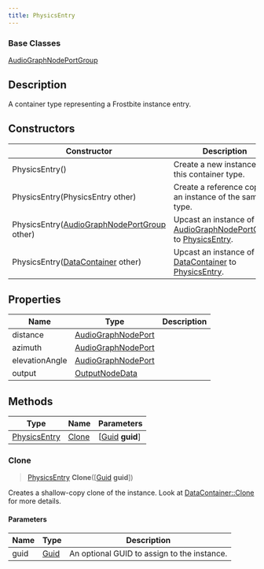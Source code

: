```yaml
---
title: PhysicsEntry
---
```

### Base Classes

[AudioGraphNodePortGroup](/vext/ref/fb/audiographnodeportgroup/)

## Description

A container type representing a Frostbite instance entry.

## Constructors

| Constructor                                                             | Description                                                                                                     |
| ----------------------------------------------------------------------- | --------------------------------------------------------------------------------------------------------------- |
| PhysicsEntry()                                                          | Create a new instance of this container type.                                                                   |
| PhysicsEntry(PhysicsEntry other)                                        | Create a reference copy of an instance of the same type.                                                        |
| PhysicsEntry([AudioGraphNodePortGroup](/vext/ref/fb/audiographnodeportgroup/) other)  | Upcast an instance of type [AudioGraphNodePortGroup](/vext/ref/fb/audiographnodeportgroup/) to [PhysicsEntry](/vext/ref/fb/physicsentry/).  |
| PhysicsEntry([DataContainer](/vext/ref/shared/class/datacontainer) other) | Upcast an instance of type [DataContainer](/vext/ref/shared/class/datacontainer) to [PhysicsEntry](/vext/ref/fb/physicsentry/). |

## Properties

| Name           | Type                                     | Description |
| -------------- | ---------------------------------------- | ----------- |
| distance       | [AudioGraphNodePort](/vext/ref/fb/audiographnodeport/) |             |
| azimuth        | [AudioGraphNodePort](/vext/ref/fb/audiographnodeport/) |             |
| elevationAngle | [AudioGraphNodePort](/vext/ref/fb/audiographnodeport/) |             |
| output         | [OutputNodeData](/vext/ref/fb/outputnodedata/)         |             |

## Methods

| Type                         | Name            | Parameters                                     |
| ---------------------------- | --------------- | ---------------------------------------------- |
| [PhysicsEntry](/vext/ref/fb/physicsentry/) | [Clone](#clone) | \[[Guid](/vext/ref/shared/class/guid) **guid**\] |

### Clone

> [PhysicsEntry](/vext/ref/fb/physicsentry/) **Clone**(\[[Guid](/vext/ref/shared/class/guid) **guid**\])

Creates a shallow-copy clone of the instance. Look at [DataContainer::Clone](/vext/ref/shared/class/datacontainer#clone) for more details.

#### Parameters

| Name | Type         | Description                                 |
| ---- | ------------ | ------------------------------------------- |
| guid | [Guid](/vext/ref/shared/class/guid/) | An optional GUID to assign to the instance. |
